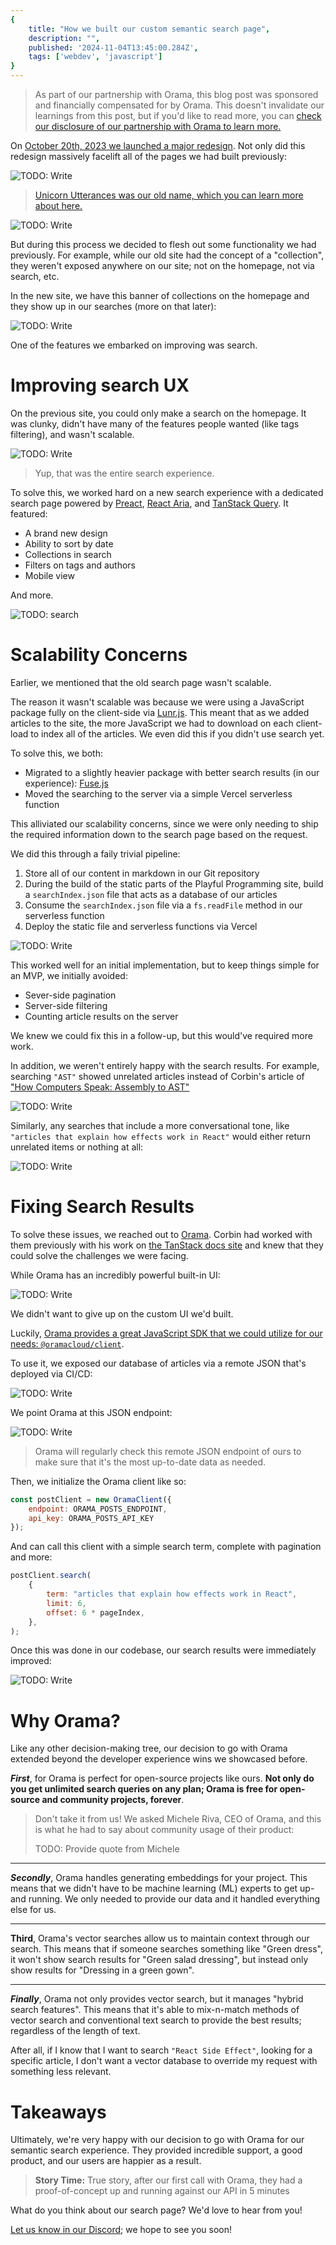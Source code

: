 ```yaml
---
{
	title: "How we built our custom semantic search page",
	description: "",
	published: '2024-11-04T13:45:00.284Z',
	tags: ['webdev', 'javascript']
}
---
```


> As part of our partnership with Orama, this blog post was sponsored and financially compensated for by Orama. This doesn't invalidate our learnings from this post, but if you'd like to read more, you can [check our disclosure of our partnership with Orama to learn more.](#)

On [October 20th, 2023 we launched a major redesign](https://github.com/playfulprogramming/playfulprogramming/pull/497). Not only did this redesign massively facelift all of the pages we had built previously:

![TODO: Write](./uu_homepage_before.png)

> [Unicorn Utterances was our old name, which you can learn more about here.](/posts/rebrand-to-playful-programming)

![TODO: Write](./pfp_homepage_after.png)

But during this process we decided to flesh out some functionality we had previously. For example, while our old site had the concept of a "collection", they weren't exposed anywhere on our site; not on the homepage, not via search, etc.

In the new site, we have this banner of collections on the homepage and they show up in our searches (more on that later):

![TODO: Write](./collections_preview.png)

One of the features we embarked on improving was search.

# Improving search UX

On the previous site, you could only make a search on the homepage. It was clunky, didn't have many of the features people wanted (like tags filtering), and wasn't scalable.

![TODO: Write](./uu_search_before.png)

> Yup, that was the entire search experience.

To solve this, we worked hard on a new search experience with a dedicated search page powered by [Preact](https://preactjs.com/), [React Aria](https://react-spectrum.adobe.com/react-aria/), and [TanStack Query](https://tanstack.com/query/). It featured:

- A brand new design
- Ability to sort by date
- Collections in search
- Filters on tags and authors
- Mobile view

And more.

![TODO: search](./pfp_search_after.png)

# Scalability Concerns

Earlier, we mentioned that the old search page wasn't scalable.

The reason it wasn't scalable was because we were using a JavaScript package fully on the client-side via [Lunr.js](https://lunrjs.com/). This meant that as we added articles to the site, the more JavaScript we had to download on each client-load to index all of the articles. We even did this if you didn't use search yet.

To solve this, we both:

- Migrated to a slightly heavier package with better search results (in our experience): [Fuse.js](https://www.fusejs.io/)
- Moved the searching to the server via a simple Vercel serverless function

 This alliviated our scalability concerns, since we were only needing to ship the required information down to the search page based on the request.

We did this through a faily trivial pipeline:

1) Store all of our content in markdown in our Git repository
2) During the build of the static parts of the Playful Programming site, build a `searchIndex.json` file that acts as a database of our articles
3) Consume the `searchIndex.json` file via a `fs.readFile` method in our serverless function
4) Deploy the static file and serverless functions via Vercel

![TODO: Write](./vercel_search.png)

This worked well for an initial implementation, but to keep things simple for an MVP, we initially avoided:

- Sever-side pagination
- Server-side filtering
- Counting article results on the server

We knew we could fix this in a follow-up, but this would've required more work.

In addition, we weren't entirely happy with the search results. For example, searching `"AST"` showed unrelated articles instead of Corbin's article of ["How Computers Speak: Assembly to AST"](/posts/how-computers-speak)

![TODO: Write](./ast_search_before.png)

Similarly, any searches that include a more conversational tone, like `"articles that explain how effects work in React"` would either return unrelated items or nothing at all:

![TODO: Write](./search_term_before.png)

# Fixing Search Results

To solve these issues, we reached out to [Orama](https://orama.com/). Corbin had worked with them previously with his work on [the TanStack docs site](https://tanstack.com/) and knew that they could solve the challenges we were facing.

While Orama has an incredibly powerful built-in UI:

![TODO: Write](./orama_default_ui.png)

We didn't want to give up on the custom UI we'd built.

Luckily, [Orama provides a great JavaScript SDK that we could utilize for our needs: `@oramacloud/client`](https://docs.orama.com/cloud/integrating-orama-cloud/javascript-sdk).

To use it, we exposed our database of articles via a remote JSON that's deployed via CI/CD:

![TODO: Write](./search_json.png)

We point Orama at this JSON endpoint:

![TODO: Write](./orama_dashboard.png)

> Orama will regularly check this remote JSON endpoint of ours to make sure that it's the most up-to-date data as needed.

Then, we initialize the Orama client like so:

````javascript
const postClient = new OramaClient({
    endpoint: ORAMA_POSTS_ENDPOINT,
    api_key: ORAMA_POSTS_API_KEY
});
````

And can call this client with a simple search term, complete with pagination and more:

````javascript
postClient.search(
    {
        term: "articles that explain how effects work in React",
        limit: 6,
        offset: 6 * pageIndex,
    },
);
````

Once this was done in our codebase, our search results were immediately improved:

![TODO: Write](./search_term_after.png)

# Why Orama?

Like any other decision-making tree, our decision to go with Orama extended beyond the developer experience wins we showcased before.

***First***, for Orama is perfect for open-source projects like ours. **Not only do you get unlimited search queries on any plan; Orama is free for open-source and community projects, forever**.

> Don't take it from us! We asked Michele Riva, CEO of Orama, and this is what he had to say about community usage of their product:
>
> TODO: Provide quote from Michele

-------

***Secondly***, Orama handles generating embeddings for your project. This means that we didn't have to be machine learning (ML) experts to get up-and running. We only needed to provide our data and it handled everything else for us.

---------

**Third**, Orama's vector searches allow us to maintain context through our search. This means that if someone searches something like "Green dress", it won't show search results for "Green salad dressing", but instead only show results for "Dressing in a green gown".

-----

***Finally***, Orama not only provides vector search, but it manages "hybrid search features". This means that it's able to mix-n-match methods of vector search and conventional text search to provide the best results; regardless of the length of text.

After all, if I know that I want to search `"React Side Effect"`, looking for a specific article, I don't want a vector database to override my request with something less relevant.

# Takeaways

Ultimately, we're very happy with our decision to go with Orama for our semantic search experience. They provided incredible support, a good product, and our users are happier as a result.

> **Story Time:**
> True story, after our first call with Orama, they had a proof-of-concept up and running against our API in 5 minutes

What do you think about our search page? We'd love to hear from you! 

[Let us know in our Discord](https://discord.gg/FMcvc6T); we hope to see you soon!
